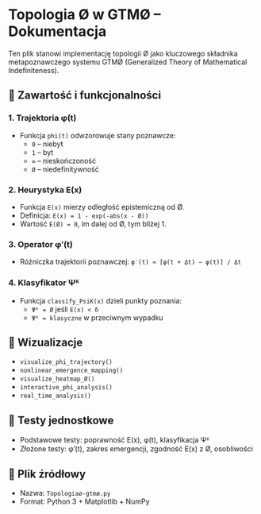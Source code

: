 # Topologia Ø w GTMØ – Dokumentacja

Ten plik stanowi implementację topologii Ø jako kluczowego składnika metapoznawczego systemu GTMØ (Generalized Theory of Mathematical Indefiniteness).

## 🔹 Zawartość i funkcjonalności

### 1. Trajektoria φ(t)
- Funkcja `phi(t)` odwzorowuje stany poznawcze:
  - `0` – niebyt
  - `1` – byt
  - `∞` – nieskończoność
  - `Ø` – niedefinitywność

### 2. Heurystyka E(x)
- Funkcja `E(x)` mierzy odległość epistemiczną od Ø.
- Definicja: `E(x) = 1 - exp(-abs(x - Ø))`
- Wartość `E(Ø) = 0`, im dalej od Ø, tym bliżej 1.

### 3. Operator φ′(t)
- Różniczka trajektorii poznawczej: `φ′(t) ≈ [φ(t + Δt) − φ(t)] / Δt`

### 4. Klasyfikator Ψᴷ
- Funkcja `classify_PsiK(x)` dzieli punkty poznania:
  - `Ψᴷ = Ø` jeśli `E(x) < δ`
  - `Ψᴷ = klasyczne` w przeciwnym wypadku

## 🔹 Wizualizacje
- `visualize_phi_trajectory()`
- `nonlinear_emergence_mapping()`
- `visualize_heatmap_Ø()`
- `interactive_phi_analysis()`
- `real_time_analysis()`

## 🔹 Testy jednostkowe
- Podstawowe testy: poprawność E(x), φ(t), klasyfikacja Ψᴷ
- Złożone testy: φ′(t), zakres emergencji, zgodność E(x) z Ø, osobliwości

## 📂 Plik źródłowy
- Nazwa: `Topologiaø-gtmø.py`
- Format: Python 3 + Matplotlib + NumPy
